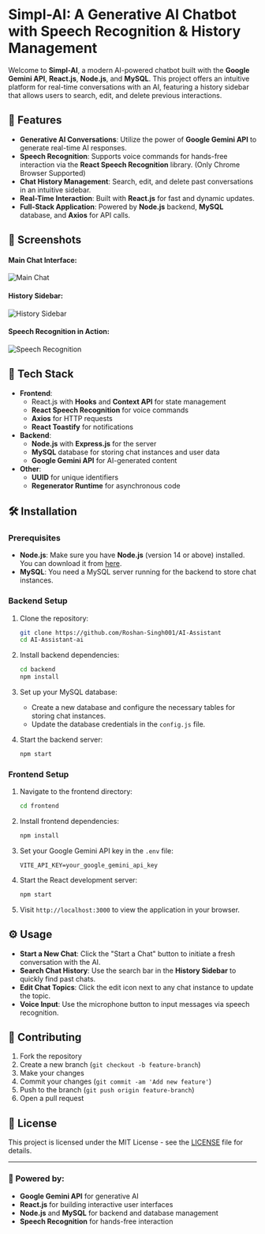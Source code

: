 # Simpl-AI: A Generative AI Chatbot with Speech Recognition & History Management

Welcome to **Simpl-AI**, a modern AI-powered chatbot built with the **Google Gemini API**, **React.js**, **Node.js**, and **MySQL**. This project offers an intuitive platform for real-time conversations with an AI, featuring a history sidebar that allows users to search, edit, and delete previous interactions.

## 🚀 Features

- **Generative AI Conversations**: Utilize the power of **Google Gemini API** to generate real-time AI responses.
- **Speech Recognition**: Supports voice commands for hands-free interaction via the **React Speech Recognition** library. (Only Chrome Browser Supported)
- **Chat History Management**: Search, edit, and delete past conversations in an intuitive sidebar.
- **Real-Time Interaction**: Built with **React.js** for fast and dynamic updates.
- **Full-Stack Application**: Powered by **Node.js** backend, **MySQL** database, and **Axios** for API calls.

## 📸 Screenshots

#### Main Chat Interface:
![Main Chat](screenshots/chat_interface.png)

#### History Sidebar:
![History Sidebar](screenshots/history_sidebar.png)

#### Speech Recognition in Action:
![Speech Recognition](screenshots/speech_recognition.png)

## 🔧 Tech Stack

- **Frontend**:
  - React.js with **Hooks** and **Context API** for state management
  - **React Speech Recognition** for voice commands
  - **Axios** for HTTP requests
  - **React Toastify** for notifications
- **Backend**:
  - **Node.js** with **Express.js** for the server
  - **MySQL** database for storing chat instances and user data
  - **Google Gemini API** for AI-generated content
- **Other**:
  - **UUID** for unique identifiers
  - **Regenerator Runtime** for asynchronous code

## 🛠️ Installation

### Prerequisites

- **Node.js**: Make sure you have **Node.js** (version 14 or above) installed. You can download it from [here](https://nodejs.org/).
- **MySQL**: You need a MySQL server running for the backend to store chat instances.

### Backend Setup

1. Clone the repository:

   ```bash
   git clone https://github.com/Roshan-Singh001/AI-Assistant
   cd AI-Assistant-ai
   ```

2. Install backend dependencies:

   ```bash
   cd backend
   npm install
   ```

3. Set up your MySQL database:
   - Create a new database and configure the necessary tables for storing chat instances.
   - Update the database credentials in the `config.js` file.

4. Start the backend server:

   ```bash
   npm start
   ```

### Frontend Setup

1. Navigate to the frontend directory:

   ```bash
   cd frontend
   ```

2. Install frontend dependencies:

   ```bash
   npm install
   ```

3. Set your Google Gemini API key in the `.env` file:

   ```
   VITE_API_KEY=your_google_gemini_api_key
   ```

4. Start the React development server:

   ```bash
   npm start
   ```

5. Visit `http://localhost:3000` to view the application in your browser.

## ⚙️ Usage

- **Start a New Chat**: Click the "Start a Chat" button to initiate a fresh conversation with the AI.
- **Search Chat History**: Use the search bar in the **History Sidebar** to quickly find past chats.
- **Edit Chat Topics**: Click the edit icon next to any chat instance to update the topic.
- **Voice Input**: Use the microphone button to input messages via speech recognition.

## 📝 Contributing

1. Fork the repository
2. Create a new branch (`git checkout -b feature-branch`)
3. Make your changes
4. Commit your changes (`git commit -am 'Add new feature'`)
5. Push to the branch (`git push origin feature-branch`)
6. Open a pull request

## 📄 License

This project is licensed under the MIT License - see the [LICENSE](LICENSE) file for details.

---

### 🤖 Powered by:

- **Google Gemini API** for generative AI
- **React.js** for building interactive user interfaces
- **Node.js** and **MySQL** for backend and database management
- **Speech Recognition** for hands-free interaction
